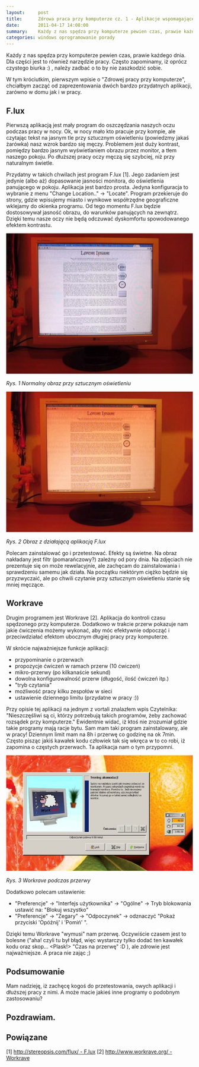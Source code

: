 ```yaml
---
layout:     post
title:      Zdrowa praca przy komputerze cz. 1 - Aplikacje wspomagające
date:       2011-04-17 14:08:00
summary:    Każdy z nas spędza przy komputerze pewien czas, prawie każdego dnia. Dla części jest to również narzędzie pracy. Często zapominamy, iż oprócz czystego biurka :) , należy zadbać o to by nie zaszkodzić sobie.W tym króciutkim, pierwszym wpisie o &quot;Zdrowej pracy przy komputerze&quot;, chciałbym zacz...
categories: windows oprogramowanie porady
---
```




Każdy z nas spędza przy komputerze pewien czas, prawie każdego dnia. Dla części jest to również narzędzie pracy. Często zapominamy, iż oprócz czystego biurka :) , należy zadbać o to by nie zaszkodzić sobie.

W tym króciutkim, pierwszym wpisie o &quot;Zdrowej pracy przy komputerze&quot;, chciałbym zacząć od zaprezentowania dwóch bardzo przydatnych aplikacji, zarówno w domu jak i w pracy.




## F.lux



Pierwszą aplikacją jest mały program do oszczędzania naszych oczu podczas pracy w nocy. Ok, w nocy mało kto pracuje przy kompie, ale czytając tekst na jasnym tle przy sztucznym oświetleniu (powiedzmy jakaś żarówka) nasz wzrok bardzo się męczy. Problemem jest duży kontrast, pomiędzy bardzo jasnym wyświetlaniem obrazu przez monitor, a tłem naszego pokoju. Po dłuższej pracy oczy męczą się szybciej, niż przy naturalnym świetle.

Przydatny w takich chwilach jest program F.lux  [1]. Jego zadaniem jest jedynie (albo aż) dopasowanie jasności monitora, do oświetlenia panującego w pokoju. Aplikacja jest bardzo prosta. Jedyna konfiguracja to wybranie z menu &quot;Change Location..&quot; -&gt; &quot;Locate&quot;. Program przekieruje do strony, gdzie wpisujemy miasto i wynikowe współrzędne geograficzne wklejamy do okienka programu. Od tego momentu F.lux będzie dostosowywał  jasność obrazu, do warunków panujących na zewnątrz. Dzięki temu nasze oczy nie będą odczuwać dyskomfortu spowodowanego efektem kontrastu. 



![desk](https://raw.githubusercontent.com/djfoxer/djfoxer.github.io/master/_img/2011-4-17-_187_/g_-_608x405_-_-_24474x20110417131252_2.jpg)

 
 *Rys. 1 Normalny obraz przy sztucznym oświetleniu*  





![desk](https://raw.githubusercontent.com/djfoxer/djfoxer.github.io/master/_img/2011-4-17-_187_/g_-_608x405_-_-_24474x20110417131252_1.jpg)

 
 *Rys. 2 Obraz z działającą aplikacją F.lux*  


Polecam zainstalować go i przetestować. Efekty są świetne. Na obraz nakładany jest filtr (pomarańczowy?) zależny od pory dnia. Na zdjęciach nie prezentuje się on może rewelacyjnie, ale zachęcam do zainstalowania i sprawdzeniu samemu jak działa. Na początku niektórym ciężko będzie się przyzwyczaić, ale po chwili czytanie przy sztucznym oświetleniu stanie się mniej męczące.





## Workrave




Drugim programem jest Workrave [2]. Aplikacja do kontroli czasu spędzonego przy komputerze. Dodatkowo w trakcie przerw pokazuje nam jakie ćwiczenia możemy wykonać, aby móc efektywnie odpocząć i przeciwdziałać efektom ubocznym długiej pracy przy komputerze. 

W skrócie najważniejsze funkcje aplikacji:
- przypominanie o przerwach
- propozycje ćwiczeń w ramach przerw (10 ćwiczeń)
- mikro-przerwy (po kilkanaście sekund)
- dowolna konfigurowalność przerw (długość, ilość ćwiczeń itp.)
- &quot;tryb czytania&quot;
- możliwość pracy kilku zespołów w sieci
- ustawienie dziennego limitu (przydatne w pracy :))

Przy opisie tej aplikacji na jednym z vortali znalazłem wpis Czytelnika: &quot;Nieszczęśliwi są ci, którzy potrzebują takich programów, żeby zachować rozsądek przy komputerze.&quot; Ewidentnie widać, iż ktoś nie zrozumiał gdzie takie programy mają racje bytu. Sam mam taki program zainstalowany, ale w pracy! Dziennym limit mam na 8h i przerwę co godzinę na ok 7min. Często pisząc jakiś kawałek kodu człowiek tak się wkręca w to co robi, iż zapomina o częstych przerwach. Ta aplikacja nam o tym przypomni. 



![desk](https://raw.githubusercontent.com/djfoxer/djfoxer.github.io/master/_img/2011-4-17-_187_/g_-_608x405_-_-_24474x20110417123025_3.jpg)

 
 *Rys. 3 Workrave podczas przerwy*  

Dodatkowo polecam ustawienie:
 
- &quot;Preferencje&quot; -&gt; &quot;Interfejs użytkownika&quot; -&gt; &quot;Ogólne&quot; -&gt; Tryb blokowania ustawić na: &quot;Blokuj wszystko&quot;
- &quot;Preferencje&quot; -&gt; &quot;Zegary&quot; -&gt; &quot;Odpoczynek&quot; -&gt; odznaczyć &quot;Pokaż przyciski &#39;Opóźnij&#39; i &#39;Pomiń&#39; &quot;.

Dzięki temu Workrave &quot;wymusi&quot; nam przerwę. Oczywiście czasem jest to bolesne (&quot;aha! czyli tu był błąd, więc wystarczy tylko dodać ten kawałek kodu oraz skop... &lt;Plask!&gt; &quot;Czas na przerwę&quot; :D ), ale zdrowie jest najważniejsze. A praca nie zając ;)




## Podsumowanie



Mam nadzieję, iż zachęcę kogoś do przetestowania, owych aplikacji i dłuższej pracy z nimi. A może macie jakieś inne programy o podobnym zastosowaniu?




## Pozdrawiam.







## Powiązane



[1] [http://stereopsis.com/flux/ - F.lux](http://stereopsis.com/flux/) 
[2] [http://www.workrave.org/ - Workrave](http://www.workrave.org/) 

